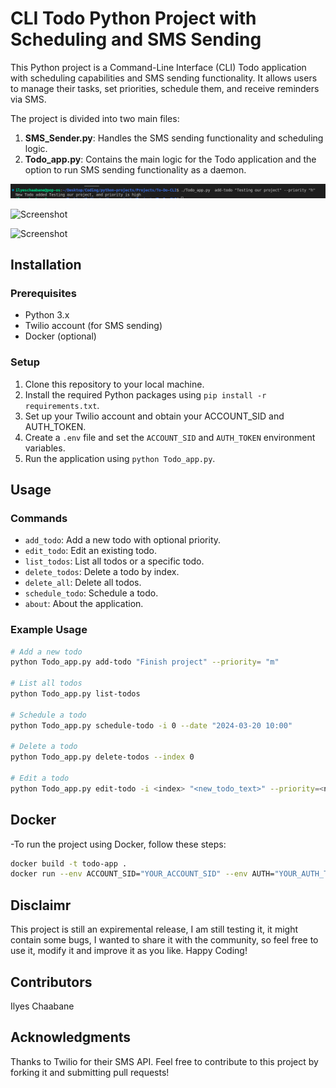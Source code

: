 # CLI Todo Python Project with Scheduling and SMS Sending

This Python project is a Command-Line Interface (CLI) Todo application with scheduling capabilities and SMS sending functionality. It allows users to manage their tasks, set priorities, schedule them, and receive reminders via SMS.

The project is divided into two main files:
1. **SMS_Sender.py**: Handles the SMS sending functionality and scheduling logic.
2. **Todo_app.py**: Contains the main logic for the Todo application and the option to run SMS sending functionality as a daemon.

![Screenshot](https://github.com/Ilyes-CH/CLI-Tasker-Efficient-Task-Management-and-Scheduling/blob/master/imgs/s1.png)

![Screenshot](imgs/s2.png.png)

![Screenshot](imgs/s3.png.png)


## Installation

### Prerequisites
- Python 3.x
- Twilio account (for SMS sending)
- Docker (optional)

### Setup
1. Clone this repository to your local machine.
2. Install the required Python packages using `pip install -r requirements.txt`.
3. Set up your Twilio account and obtain your ACCOUNT_SID and AUTH_TOKEN.
4. Create a `.env` file and set the `ACCOUNT_SID` and `AUTH_TOKEN` environment variables.
5. Run the application using `python Todo_app.py`.

## Usage

### Commands
- `add_todo`: Add a new todo with optional priority.
- `edit_todo`: Edit an existing todo.
- `list_todos`: List all todos or a specific todo.
- `delete_todos`: Delete a todo by index.
- `delete_all`: Delete all todos.
- `schedule_todo`: Schedule a todo.
- `about`: About the application.

### Example Usage
```bash
# Add a new todo
python Todo_app.py add-todo "Finish project" --priority= "m"

# List all todos
python Todo_app.py list-todos

# Schedule a todo
python Todo_app.py schedule-todo -i 0 --date "2024-03-20 10:00"

# Delete a todo
python Todo_app.py delete-todos --index 0

# Edit a todo
python Todo_app.py edit-todo -i <index> "<new_todo_text>" --priority=<new_priority> --date=<new_date>

```

## Docker

-To run the project using Docker, follow these steps:

```bash
docker build -t todo-app .
docker run --env ACCOUNT_SID="YOUR_ACCOUNT_SID" --env AUTH="YOUR_AUTH_TOKEN" todo-app

```

## Disclaimr

This project is still an expiremental release, I am still testing it, it might contain some bugs, I wanted to share it with the community, so feel free to use it, modify it and improve it as you like. Happy Coding!


## Contributors

Ilyes Chaabane


## Acknowledgments

Thanks to Twilio for their SMS API.
Feel free to contribute to this project by forking it and submitting pull requests!
